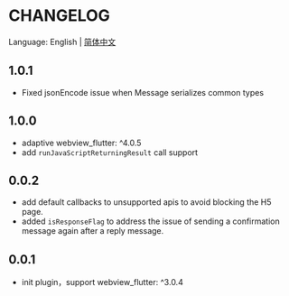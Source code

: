# CHANGELOG

Language: English | [简体中文](CHANGELOG-ZH.md)

## 1.0.1

- Fixed jsonEncode issue when Message serializes common types

## 1.0.0

- adaptive webview_flutter: ^4.0.5
- add `runJavaScriptReturningResult` call support

## 0.0.2

- add default callbacks to unsupported apis to avoid blocking the H5 page.
- added `isResponseFlag` to address the issue of sending a confirmation message again after a reply message.

## 0.0.1

- init plugin，support webview_flutter: ^3.0.4 

